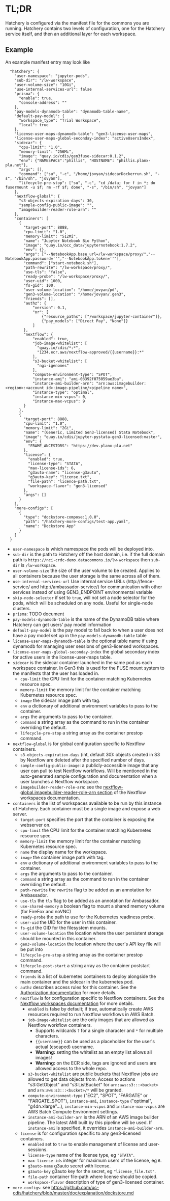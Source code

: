 
# TL;DR

Hatchery is configured via the manifest file for the commons you are running. Hatchery contains two levels of configuration, one for the Hatchery service itself, and then an additional layer for each workspace.

## Example

An example manifest entry may look like

```
  "hatchery": {
    "user-namespace": "jupyter-pods",
    "sub-dir": "/lw-workspace",
    "user-volume-size": "10Gi",
    "use-internal-services-url": false
    "prisma": {
      "enable": true,
      "console-address": ""
    },
    "pay-models-dynamodb-table": "dynamodb-table-name",
    "default-pay-model": {
      "workspace_type": "Trial Workspace",
      "local": true
    },
    "license-user-maps-dynamodb-table": "gen3-license-user-maps",
    "license-user-maps-global-seconday-index": "activeUsersIndex",
    "sidecar": {
      "cpu-limit": "1.0",
      "memory-limit": "256Mi",
      "image": "quay.io/cdis/gen3fuse-sidecar:0.1.2",
      "env": {"NAMESPACE":"phillis", "HOSTNAME": "phillis.planx-pla.net"},
      "args": [],
      "command": ["su", "-c", "/home/jovyan/sidecarDockerrun.sh", "-s", "/bin/sh", "jovyan"],
      "lifecycle-pre-stop": ["su", "-c", "cd /data; for f in *; do fusermount -u $f; rm -rf $f; done", "-s", "/bin/sh", "jovyan"]
    },
    "nextflow-global": {
      "s3-objects-expiration-days": 30,
      "sample-config-public-image": "",
      "imagebuilder-reader-role-arn": ""
    },
    "containers": [
      {
        "target-port": 8888,
        "cpu-limit": "1.0",
        "memory-limit": "512Mi",
        "name": "Jupyter Notebook Bio Python",
        "image": "quay.io/occ_data/jupyternotebook:1.7.2",
        "env": {},
        "args": ["--NotebookApp.base_url=/lw-workspace/proxy/","--NotebookApp.password=''","--NotebookApp.token=''"],
        "command": ["start-notebook.sh"],
        "path-rewrite": "/lw-workspace/proxy/",
        "use-tls": "false",
        "ready-probe": "/lw-workspace/proxy/",
        "user-uid": 1000,
        "fs-gid": 100,
        "user-volume-location": "/home/jovyan/pd",
        "gen3-volume-location": "/home/jovyan/.gen3",
        "friends": [],
        "authz": {
            "version": 0.1,
            "or": [
                {"resource_paths": ["/workspace/jupyter-container"]},
                {"pay_models": ["Direct Pay", "None"]}
            ]
        },
        "nextflow": {
            "enabled": true,
            "job-image-whitelist": [
              "quay.io/cdis/*:*",
              "1234.ecr.aws/nextflow-approved/{{username}}:*"
            ],
            "s3-bucket-whitelist": [
              "ngi-igenomes"
            ],
            "compute-environment-type": "SPOT",
            "instance-ami": "ami-03392f075059ae3ba",
            "instance-ami-builder-arn": "arn:aws:imagebuilder:<region>:<account id>:image-pipeline/<pipeline name>",
            "instance-type": "optimal",
            "instance-min-vcpus": 0,
            "instance-max-vcpus": 9
        }
      },
      {
        "target-port": 8888,
        "cpu-limit": "1.0",
        "memory-limit": "2Gi",
        "name": "(Generic, Limited Gen3-licensed) Stata Notebook",
        "image": "quay.io/cdis/jupyter-pystata-gen3-licensed:master",
        "env": {
          "FRAME_ANCESTORS": "https://dev.planx-pla.net"
        },
        "license": {
          "enabled": true,
          "license-type": "STATA",
          "max-license-ids": 6,
          "g3auto-name": "license-g3auto",
          "g3auto-key": "license.txt",
          "file-path": "licence-path.txt",
          "workspace-flavor": "gen3-licensed"
        },
        "args": []
      }
    ],
    "more-configs": [
      {
        "type": "dockstore-compose:1.0.0",
        "path": "/hatchery-more-configs/test-app.yaml",
        "name": "Dockstore App"
      }
    ]
  }
```

* `user-namespace` is which namespace the pods will be deployed into.
* `sub-dir` is the path to Hatchery off the host domain, i.e. if the full domain path is `https://nci-crdc-demo.datacommons.io/lw-workspace` then `sub-dir` is `/lw-workspace`.
* `user-volume-size` the size of the user volume to be created. Applies to all containers because the user storage is the same across all of them.
* `use-internal-services-url` Use internal service URLs (http://fence-service/ and http://ambassador-service/) for communication with other services instead of using GEN3_ENDPOINT environmental variable
* `skip-node-selector` if set to `true`, will not set a node selector for the pods, which will be scheduled on any node. Useful for single-node clusters.
* `prisma`: TODO document
* `pay-models-dynamodb-table` is the name of the DynamoDB table where Hatchery can get users' pay model information
* `default-pay-model` is the pay model to fall back to when a user does not have a pay model set up in the `pay-models-dynamodb-table` table
* `license-user-maps-dynamodb-table` is the optional table name if using dynamodb for managing user sessions of gen3-licensed workspaces.
* `license-user-maps-global-seconday-index` the global secondary index for active users in the license-user-maps table.
* `sidecar` is the sidecar container launched in the same pod as each workspace container. In Gen3 this is used for the FUSE mount system to the manifests that the user has loaded in.
    * `cpu-limit` the CPU limit for the container matching Kubernetes resource spec.
    * `memory-limit` the memory limit for the container matching Kubernetes resource spec.
    * `image` the sidecar image path with tag.
    * `env` a dictionary of additional environment variables to pass to the container.
    * `args` the arguments to pass to the container.
    * `command` a string array as the command to run in the container overriding the default.
    * `lifecycle-pre-stop` a string array as the container prestop command.
* `nextflow-global` is for global configuration specific to Nextflow containers.
    * `s3-objects-expiration-days` (int, default 30): objects created in S3 by Nextflow are deleted after the specified number of days.
    * `sample-config-public-image`: a publicly-accessible image that any user can pull to test Nextflow workflows. Will be mentioned in the auto-generated sample configuration and documentation when a user launches a Nextflow workspace.
    * `imagebuilder-reader-role-arn`: see the [nextflow-global.imagebuilder-reader-role-arn section](/doc/explanation/nextflow.md#nextflow-globalimagebuilder-reader-role-arn) of the Nextflow workspaces documentation.
* `containers` is the list of workspaces available to be run by this instance of Hatchery. Each container must be a single image and expose a web server.
    * `target-port` specifies the port that the container is exposing the webserver on.
    * `cpu-limit` the CPU limit for the container matching Kubernetes resource spec.
    * `memory-limit` the memory limit for the container matching Kubernetes resource spec.
    * `name` the display name for the workspace.
    * `image` the container image path with tag.
    * `env` a dictionary of additional environment variables to pass to the container.
    * `args` the arguments to pass to the container.
    * `command` a string array as the command to run in the container overriding the default.
    * `path-rewrite` the `rewrite` flag to be added as an annotation for Ambassador.
    * `use-tls` the `tls` flag to be added as an annotation for Ambassador.
    * `use-shared-memory` a boolean flag to mount a shared memory volume (for FireFox and noVNC)
    * `ready-probe` the path to use for the Kubernetes readiness probe.
    * `user-uid` the UID for the user in this container.
    * `fs-gid` the GID for the filesystem mounts.
    * `user-volume-location` the location where the user persistent storage should be mounted in this container.
    * `gen3-volume-location` the location where the user's API key file will be put into
    * `lifecycle-pre-stop` a string array as the container prestop command.
    * `lifecycle-post-start` a string array as the container poststart command.
    * `friends` is a list of kubernetes containers to deploy alongside the main container and the sidecar in the kubernetes pod.
    * `authz` describes access rules for this container. See the [Authorization documentation](/doc/explanation/authorization.md) for more details.
    * `nextflow` is for configuration specific to Nextflow containers. See the [Nextflow workspaces documentation](/doc/explanation/nextflow.md) for more details.
      * `enabled` is false by default; if true, automatically create AWS resources required to run Nextflow workflows in AWS Batch.
      * `job-image-whitelist` are the only images that are allowed as Nextflow workflow containers.
        * Supports wildcards `?` for a single character and `*` for multiple characters.
        * `{{username}}` can be used as a placeholder for the user's actual (escaped) username.
        * **Warning:** setting the whitelist as an empty list allows all images!
        * **Warning:** on the ECR side, tags are ignored and users are allowed access to the whole repo.
      * `s3-bucket-whitelist` are public buckets that Nextflow jobs are allowed to get data objects from. Access to actions "s3:GetObject" and "s3:ListBucket" for `arn:aws:s3:::<bucket>` and `arn:aws:s3:::<bucket>/*` will be granted.
      * `compute-environment-type` ("EC2", "SPOT", "FARGATE" or "FARGATE_SPOT"), `instance-ami`, `instance-type` ("optimal", "g4dn.xlarge"...), `instance-min-vcpus` and `instance-max-vcpus` are AWS Batch Compute Environment settings.
      * `instance-ami-builder-arn` is the ARN of an AWS image builder pipeline. The latest AMI built by this pipeline will be used. If `instance-ami` is specified, it overrides `instance-ami-builder-arn`.
    * `license` is for configuration specific to any gen3-licensed containers.
      * `enabled` set to `true` to enable management of license and user-sessions.
      * `license-type` name of the license type, eg `"STATA"`.
      * `max-license-ids` integer for maximum users of the license, eg `6`.
      * `g3auto-name` g3auto secret with license.
      * `g3auto-key` g3auto key for the secret, eg `"license_file.txt"`.
      * `file-path` container file-path where license should be copied.
      * `workspace-flavor` description of type of gen3-licensed container.
* `more-configs`: see https://github.com/uc-cdis/hatchery/blob/master/doc/explanation/dockstore.md
